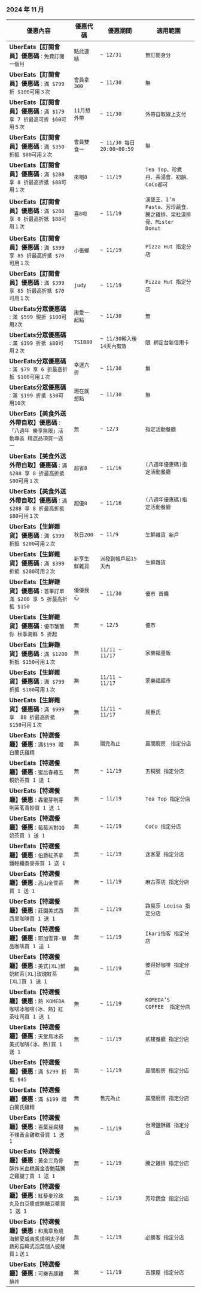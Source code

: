 
###  2024 年 11 月
| 優惠內容 | 優惠代碼 | 優惠期間 | 適用範圍 |
| --- | --- | --- | --- |
|**UberEats【訂閱會員】優惠碼** : ```免費訂閱一個月```|```點此連結```|```~ 12/31```|```無訂閱身分```|
|**UberEats【訂閱會員】優惠碼** : ```滿 $799 折 $100可用３次```|```會員拿300```|```~ 11/30```|```無```|
|**UberEats【訂閱會員】優惠碼** : ```滿 $179 享 7 折最高可折 $60可用５次```|```11月想外帶```|```~ 11/30```|```外帶自取線上支付```|
|**UberEats【訂閱會員】優惠碼** : ```滿 $350 折抵 $80可用２次```|```會員雙食一```|```~ 11/30 每日 20:00~00:59```|```無```|
|**UberEats【訂閱會員】優惠碼** : ```滿 $288 享 8 折最高折抵 $88可用１次```|```來喝8```|```~ 11/19```|```Tea Top、珍煮丹、茶湯會、初韻、CoCo都可```|
|**UberEats【訂閱會員】優惠碼** : ```滿 $288 享 8 折最高折抵 $88可用１次```|```喜8啦```|```~ 11/19```|```漢堡王、I’m Pasta、芳珍蔬食、騰之雞排、梁社漢排骨、Mister Donut```|
|**UberEats【訂閱會員】優惠碼** : ```滿 $399 享 85 折最高折抵 $70可用１次```|```小張螂```|```~ 11/19```|```Pizza Hut 指定分店```|
|**UberEats【訂閱會員】優惠碼** : ```滿 $399 享 85 折最高折抵 $70可用１次```|```judy```|```~ 11/19```|```Pizza Hut 指定分店```|
|**UberEats分眾優惠碼** : ```滿 $599 現折 $100可用2次```|```揪愛一起點```|```~ 11/30```|```無```|
|**UberEats分眾優惠碼** : ```滿 $399 折抵 $80可用２次```|```TSIB80```|```~ 11/30輸入後14天內有效```|```限 綁定台新信用卡```|
|**UberEats分眾優惠碼** : ```滿 $79 享 6 折最高折抵 $100可用１次```|```幸運六折```|```~ 11/30```|```無```|
|**UberEats分眾優惠碼** : ```滿 $199 折抵 $30可用10次```|```現在就想點```|```~ 11/30```|```無```|
|**UberEats【美食外送外帶自取】優惠碼** : ```「八週年 樂享無限」活動專區 精選品項買一送一```|```無```|```~ 12/3```|```指定活動餐廳```|
|**UberEats【美食外送外帶自取】優惠碼** : ```滿 $288 享 8 折最高折抵 $80可用１次```|```超省8```|```~ 11/16```|```(八週年優惠碼)指定活動餐廳```|
|**UberEats【美食外送外帶自取】優惠碼** : ```滿 $288 享 8 折最高折抵 $80可用１次```|```超優8```|```~ 11/16```|```(八週年優惠碼)指定活動餐廳```|
|**UberEats【生鮮雜貨】優惠碼** : ```滿 $399 折抵 $200可用２次```|```秋日200```|```~ 11/9```|```生鮮雜貨 新戶```|
|**UberEats【生鮮雜貨】優惠碼** : ```滿 $399 折抵 $200可用２次```|```新享生鮮雜貨```|```派發到帳戶起15天內```|```生鮮雜貨```|
|**UberEats【生鮮雜貨】優惠碼** : ```首筆訂單滿 $200 享 5 折最高折抵 $150```|```優優我心```|```~ 11/30```|```優市 首購```|
|**UberEats【生鮮雜貨】優惠碼** : ```優市蟹蟹你 秋季海鮮 5 折起```|```無```|```~ 12/5```|```優市```|
|**UberEats【生鮮雜貨】優惠碼** : ```滿 $1200 折抵 $150可用１次```|```無```|```11/11 ~ 11/17```|```家樂福量販```|
|**UberEats【生鮮雜貨】優惠碼** : ```滿 $799 折抵 $100可用１次```|```無```|```11/11 ~ 11/17```|```家樂福超市```|
|**UberEats【生鮮雜貨】優惠碼** : ```滿 $999 享  88 折最高折抵 $150可用１次```|```無```|```11/11 ~ 11/17```|```屈臣氏```|
|**UberEats【特選餐廳】優惠** : ```滿$199 贈 白蘭氏雞精```|```無```|```贈完為止```|```晨間廚房　指定分店```|
|**UberEats【特選餐廳】優惠** : ```蜜后春蘋五桐奶茶買 1 送 1```|```無```|```~ 11/19```|```五桐號 指定分店```|
|**UberEats【特選餐廳】優惠** : ```轟蜜芽咧芽咧茉茗青妙買 1 送 1```|```無```|```~ 11/19```|```Tea Top 指定分店```|
|**UberEats【特選餐廳】優惠** : ```莓莓派對QQ奶茶買 1 送 1```|```無```|```~ 11/19```|```CoCo 指定分店```|
|**UberEats【特選餐廳】優惠** : ```伯爵紅茶拿鐵輕纖蕎麥茶買 1 送 1```|```無```|```~ 11/19```|```迷客夏 指定分店```|
|**UberEats【特選餐廳】優惠** : ```高山金萱茶 買 1 送 1```|```無```|```~ 11/19```|```麻古茶坊 指定分店```|
|**UberEats【特選餐廳】優惠** : ```莊園美式西西里咖啡買 1 送 1```|```無```|```~ 11/19```|```路易莎 Louisa 指定分店```|
|**UberEats【特選餐廳】優惠** : ```耶加雪菲-單品咖啡買 1 送 1```|```無```|```~ 11/19```|```Ikari怡客 指定分店```|
|**UberEats【特選餐廳】優惠** : ```美式[XL]鮮奶紅茶[XL]玫瑰紅茶[XL]買 1 送 1```|```無```|```~ 11/19```|```彼得好咖啡 指定分店```|
|**UberEats【特選餐廳】優惠** : ```熱 KOMEDA 咖啡冰咖啡(冰、熱】紅茶吐司買 1 送 1```|```無```|```~ 11/19```|```KOMEDA’S COFFEE  指定分店```|
|**UberEats【特選餐廳】優惠** : ```天堂鳥冰茶美式咖啡(冰、熱)買 1 送 1```|```無```|```~ 11/19```|```貳樓餐廳 指定分店```|
|**UberEats【特選餐廳】優惠** : ```滿 $299 折抵 $45```|```無```|```~ 11/19```|```晨間廚房 指定分店```|
|**UberEats【特選餐廳】優惠** : ```滿 $199 贈 白蘭氏雞精```|```無```|```售完為止```|```晨間廚房 指定分店```|
|**UberEats【特選餐廳】優惠** : ```百葉豆腐甜不辣黃金雞軟骨買 1 送 1```|```無```|```~ 11/19```|```台灣鹽酥雞 指定分店```|
|**UberEats【特選餐廳】優惠** : ```黃金三角骨酥炸米血糕黃金杏鮑菇騰之雞腿丁買 1 送 1```|```無```|```~ 11/19```|```騰之雞排 指定分店```|
|**UberEats【特選餐廳】優惠** : ```紅藜麥珍珠丸及白豆漿或無糖豆漿買 1 送 1```|```無```|```~ 11/19```|```芳珍蔬食 指定分店```|
|**UberEats【特選餐廳】優惠** : ```和風章魚燒海鮮夏威夷炙燒明太子鮮蔬彩菇韓式泡菜個人披薩 買１送１```|```無```|```~ 11/19```|```必勝客 指定分店```|
|**UberEats【特選餐廳】優惠** : ```可樂吉豚雞排丼```|```無```|```~ 11/19```|```吉豚屋 指定分店```|
